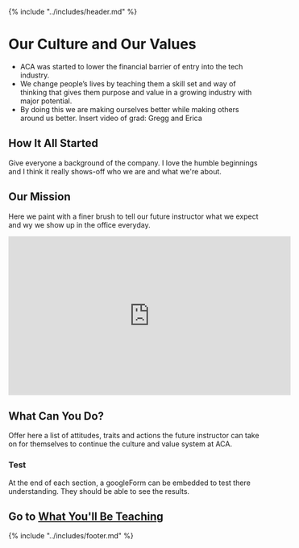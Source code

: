 {% include "../includes/header.md" %}

# Our Culture and Our Values

* ACA was started to lower the financial barrier of entry into the tech industry.
* We change people’s lives by teaching them a skill set and way of thinking that gives them purpose and value in a growing industry with major potential.
* By doing this we are making ourselves better while making others around us better. 
Insert video of grad: Gregg and Erica

## How It All Started

Give everyone a background of the company. I love the humble beginnings and I think it really shows-off who we are and what we're about.

## Our Mission

Here we paint with a finer brush to tell our future instructor what we expect and wy we show up in the office everyday.

<iframe width="560" height="315" src="https://www.youtube.com/embed/XQu8TTBmGhA" frameborder="0" allow="autoplay; encrypted-media" allowfullscreen></iframe>

## What Can You Do?

Offer here a list of attitudes, traits and actions the future instructor can take on for themselves to continue the culture and value system at ACA.

### Test

At the end of each section, a googleForm can be embedded to test there understanding. They should be able to see the results.

## Go to [What You'll Be Teaching](../whatYouTeach/01DayClass.md)

{% include "../includes/footer.md" %}
